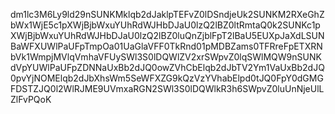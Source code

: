 dm1lc3M6Ly9ld29nSUNKMklqb2dJaklpTEFvZ0lDSndjeUk2SUNKM2RXeGhZbWx1WjE5c1pXWjBjbWxuYUhRdWJHbDJaU0lzQ2lBZ0ltRmtaQ0k2SUNKc1pXWjBjbWxuYUhRdWJHbDJaU0lzQ2lBZ0luQnZjblFpT2lBaU5EUXpJaXdLSUNBaWFXUWlPaUFpTmpOa01UaGlaVFF0TkRnd01pMDBZams0TFRreFpETXRNbVk1WmpjMVlqVmhaVFUySWl3S0lDQWlZV2xrSWpvZ0lqSWlMQW9nSUNKdVpYUWlPaUFpZDNNaUxBb2dJQ0owZVhCbElqb2dJbTV2Ym1VaUxBb2dJQ0pvYjNOMElqb2dJbXhsWm5SeWFXZG9kQzVzYVhabElpd0tJQ0FpY0dGMGFDSTZJQ0l2WlRJME9UVmxaRGN2SWl3S0lDQWlkR3h6SWpvZ0luUnNjeUlLZlFvPQoK
